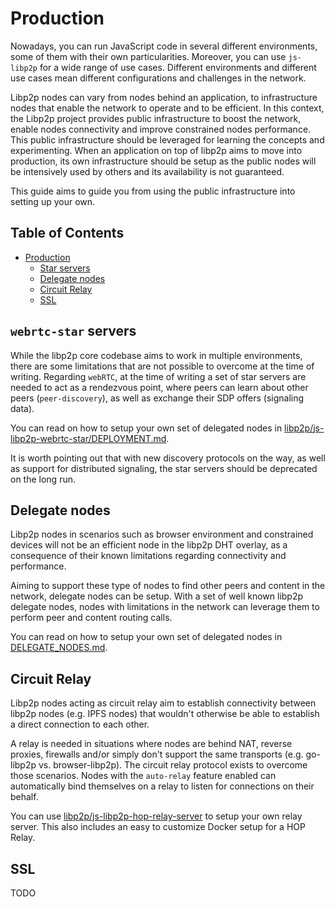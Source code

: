 # Production

Nowadays, you can run JavaScript code in several different environments, some of them with their own particularities. Moreover, you can use `js-libp2p` for a wide range of use cases. Different environments and different use cases mean different configurations and challenges in the network.

Libp2p nodes can vary from nodes behind an application, to infrastructure nodes that enable the network to operate and to be efficient. In this context, the Libp2p project provides public infrastructure to boost the network, enable nodes connectivity and improve constrained nodes performance. This public infrastructure should be leveraged for learning the concepts and experimenting. When an application on top of libp2p aims to move into production, its own infrastructure should be setup as the public nodes will be intensively used by others and its availability is not guaranteed.

This guide aims to guide you from using the public infrastructure into setting up your own.

## Table of Contents

* [Production](#production)
  * [Star servers](#star-servers)
  * [Delegate nodes](#delegate-nodes)
  * [Circuit Relay](#circuit-relay)
  * [SSL](#ssl)

## `webrtc-star` servers

While the libp2p core codebase aims to work in multiple environments, there are some limitations that are not possible to overcome at the time of writing. Regarding `webRTC`, at the time of writing a set of star servers are needed to act as a rendezvous point, where peers can learn about other peers (`peer-discovery`), as well as exchange their SDP offers (signaling data).

You can read on how to setup your own set of delegated nodes in [libp2p/js-libp2p-webrtc-star/DEPLOYMENT.md](https://github.com/libp2p/js-libp2p-webrtc-star/blob/master/DEPLOYMENT.md).

It is worth pointing out that with new discovery protocols on the way, as well as support for distributed signaling, the star servers should be deprecated on the long run.

## Delegate nodes

Libp2p nodes in scenarios such as browser environment and constrained devices will not be an efficient node in the libp2p DHT overlay, as a consequence of their known limitations regarding connectivity and performance.

Aiming to support these type of nodes to find other peers and content in the network, delegate nodes can be setup. With a set of well known libp2p delegate nodes, nodes with limitations in the network can leverage them to perform peer and content routing calls.

You can read on how to setup your own set of delegated nodes in [DELEGATE_NODES.md](./DELEGATE_NODES.md).

## Circuit Relay

Libp2p nodes acting as circuit relay aim to establish connectivity between libp2p nodes (e.g. IPFS nodes) that wouldn't otherwise be able to establish a direct connection to each other.

A relay is needed in situations where nodes are behind NAT, reverse proxies, firewalls and/or simply don't support the same transports (e.g. go-libp2p vs. browser-libp2p). The circuit relay protocol exists to overcome those scenarios. Nodes with the `auto-relay` feature enabled can automatically bind themselves on a relay to listen for connections on their behalf.

You can use [libp2p/js-libp2p-hop-relay-server](https://github.com/libp2p/js-libp2p-hop-relay-server) to setup your own relay server. This also includes an easy to customize Docker setup for a HOP Relay.

## SSL

TODO
